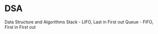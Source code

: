 # DSA
Data Structure and Algorithms
Stack - LIFO, Last in First out 
Queue - FIFO, First in First out